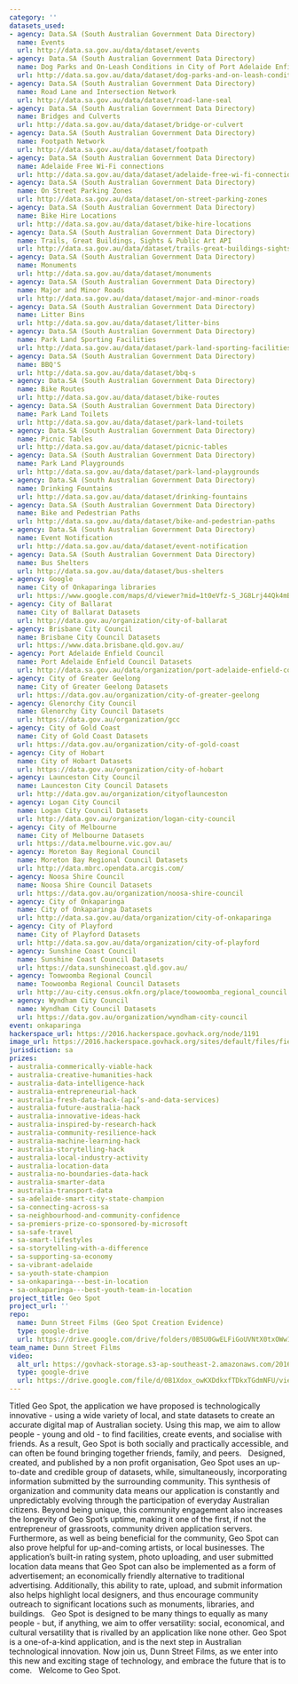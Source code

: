 ```yaml
---
category: ''
datasets_used:
- agency: Data.SA (South Australian Government Data Directory)
  name: Events
  url: http://data.sa.gov.au/data/dataset/events
- agency: Data.SA (South Australian Government Data Directory)
  name: Dog Parks and On-Leash Conditions in City of Port Adelaide Enfield
  url: http://data.sa.gov.au/data/dataset/dog-parks-and-on-leash-conditions
- agency: Data.SA (South Australian Government Data Directory)
  name: Road Lane and Intersection Network
  url: http://data.sa.gov.au/data/dataset/road-lane-seal
- agency: Data.SA (South Australian Government Data Directory)
  name: Bridges and Culverts
  url: http://data.sa.gov.au/data/dataset/bridge-or-culvert
- agency: Data.SA (South Australian Government Data Directory)
  name: Footpath Network
  url: http://data.sa.gov.au/data/dataset/footpath
- agency: Data.SA (South Australian Government Data Directory)
  name: Adelaide Free Wi-Fi connections
  url: http://data.sa.gov.au/data/dataset/adelaide-free-wi-fi-connections
- agency: Data.SA (South Australian Government Data Directory)
  name: On Street Parking Zones
  url: http://data.sa.gov.au/data/dataset/on-street-parking-zones
- agency: Data.SA (South Australian Government Data Directory)
  name: Bike Hire Locations
  url: http://data.sa.gov.au/data/dataset/bike-hire-locations
- agency: Data.SA (South Australian Government Data Directory)
  name: Trails, Great Buildings, Sights & Public Art API
  url: http://data.sa.gov.au/data/dataset/trails-great-buildings-sights-public-art-api
- agency: Data.SA (South Australian Government Data Directory)
  name: Monuments
  url: http://data.sa.gov.au/data/dataset/monuments
- agency: Data.SA (South Australian Government Data Directory)
  name: Major and Minor Roads
  url: http://data.sa.gov.au/data/dataset/major-and-minor-roads
- agency: Data.SA (South Australian Government Data Directory)
  name: Litter Bins
  url: http://data.sa.gov.au/data/dataset/litter-bins
- agency: Data.SA (South Australian Government Data Directory)
  name: Park Land Sporting Facilities
  url: http://data.sa.gov.au/data/dataset/park-land-sporting-facilities
- agency: Data.SA (South Australian Government Data Directory)
  name: BBQ'S
  url: http://data.sa.gov.au/data/dataset/bbq-s
- agency: Data.SA (South Australian Government Data Directory)
  name: Bike Routes
  url: http://data.sa.gov.au/data/dataset/bike-routes
- agency: Data.SA (South Australian Government Data Directory)
  name: Park Land Toilets
  url: http://data.sa.gov.au/data/dataset/park-land-toilets
- agency: Data.SA (South Australian Government Data Directory)
  name: Picnic Tables
  url: http://data.sa.gov.au/data/dataset/picnic-tables
- agency: Data.SA (South Australian Government Data Directory)
  name: Park Land Playgrounds
  url: http://data.sa.gov.au/data/dataset/park-land-playgrounds
- agency: Data.SA (South Australian Government Data Directory)
  name: Drinking Fountains
  url: http://data.sa.gov.au/data/dataset/drinking-fountains
- agency: Data.SA (South Australian Government Data Directory)
  name: Bike and Pedestrian Paths
  url: http://data.sa.gov.au/data/dataset/bike-and-pedestrian-paths
- agency: Data.SA (South Australian Government Data Directory)
  name: Event Notification
  url: http://data.sa.gov.au/data/dataset/event-notification
- agency: Data.SA (South Australian Government Data Directory)
  name: Bus Shelters
  url: http://data.sa.gov.au/data/dataset/bus-shelters
- agency: Google
  name: City of Onkaparinga libraries
  url: https://www.google.com/maps/d/viewer?mid=1t0eVfz-S_JG8Lrj44Qk4mBI8gHk&hl=en
- agency: City of Ballarat
  name: City of Ballarat Datasets
  url: http://data.gov.au/organization/city-of-ballarat
- agency: Brisbane City Council
  name: Brisbane City Council Datasets
  url: https://www.data.brisbane.qld.gov.au/
- agency: Port Adelaide Enfield Council
  name: Port Adelaide Enfield Council Datasets
  url: http://data.sa.gov.au/data/organization/port-adelaide-enfield-council
- agency: City of Greater Geelong
  name: City of Greater Geelong Datasets
  url: https://data.gov.au/organization/city-of-greater-geelong
- agency: Glenorchy City Council
  name: Glenorchy City Council Datasets
  url: https://data.gov.au/organization/gcc
- agency: City of Gold Coast
  name: City of Gold Coast Datasets
  url: https://data.gov.au/organization/city-of-gold-coast
- agency: City of Hobart
  name: City of Hobart Datasets
  url: https://data.gov.au/organization/city-of-hobart
- agency: Launceston City Council
  name: Launceston City Council Datasets
  url: http://data.gov.au/organization/cityoflaunceston
- agency: Logan City Council
  name: Logan City Council Datasets
  url: http://data.gov.au/organization/logan-city-council
- agency: City of Melbourne
  name: City of Melbourne Datasets
  url: https://data.melbourne.vic.gov.au/
- agency: Moreton Bay Regional Council
  name: Moreton Bay Regional Council Datasets
  url: http://data.mbrc.opendata.arcgis.com/
- agency: Noosa Shire Council
  name: Noosa Shire Council Datasets
  url: https://data.gov.au/organization/noosa-shire-council
- agency: City of Onkaparinga
  name: City of Onkaparinga Datasets
  url: http://data.sa.gov.au/data/organization/city-of-onkaparinga
- agency: City of Playford
  name: City of Playford Datasets
  url: http://data.sa.gov.au/data/organization/city-of-playford
- agency: Sunshine Coast Council
  name: Sunshine Coast Council Datasets
  url: https://data.sunshinecoast.qld.gov.au/
- agency: Toowoomba Regional Council
  name: Toowoomba Regional Council Datasets
  url: http://au-city.census.okfn.org/place/toowoomba_regional_council
- agency: Wyndham City Council
  name: Wyndham City Council Datasets
  url: https://data.gov.au/organization/wyndham-city-council
event: onkaparinga
hackerspace_url: https://2016.hackerspace.govhack.org/node/1191
image_url: https://2016.hackerspace.govhack.org/sites/default/files/field/image/Geo%20Spot%20Logo_0.png
jurisdiction: sa
prizes:
- australia-commerically-viable-hack
- australia-creative-humanities-hack
- australia-data-intelligence-hack
- australia-entrepreneurial-hack
- australia-fresh-data-hack-(api’s-and-data-services)
- australia-future-australia-hack
- australia-innovative-ideas-hack
- australia-inspired-by-research-hack
- australia-community-resilience-hack
- australia-machine-learning-hack
- australia-storytelling-hack
- australia-local-industry-activity
- australia-location-data
- australia-no-boundaries-data-hack
- australia-smarter-data
- australia-transport-data
- sa-adelaide-smart-city-state-champion
- sa-connecting-across-sa
- sa-neighbourhood-and-community-confidence
- sa-premiers-prize-co-sponsored-by-microsoft
- sa-safe-travel
- sa-smart-lifestyles
- sa-storytelling-with-a-difference
- sa-supporting-sa-economy
- sa-vibrant-adelaide
- sa-youth-state-champion
- sa-onkaparinga---best-in-location
- sa-onkaparinga---best-youth-team-in-location
project_title: Geo Spot
project_url: ''
repo:
  name: Dunn Street Films (Geo Spot Creation Evidence)
  type: google-drive
  url: https://drive.google.com/drive/folders/0B5U0GwELFiGoUVNtX0txOWw1V0U?usp=drive_web
team_name: Dunn Street Films
video:
  alt_url: https://govhack-storage.s3-ap-southeast-2.amazonaws.com/2016/Geo%20Spot%20Concept%20Video%20Web.mp4
  type: google-drive
  url: https://drive.google.com/file/d/0B1Xdox_owKXDdkxfTDkxTGdmNFU/view?usp=sharing
---
```


Titled Geo Spot, the application we have proposed is technologically innovative - using a wide variety of local, and state datasets to create an accurate digital map of Australian society. Using this map, we aim to allow people - young and old - to find facilities, create events, and socialise with friends. As a result, Geo Spot is both socially and practically accessible, and can often be found bringing together friends, family, and peers.
 
Designed, created, and published by a non profit organisation, Geo Spot uses an up-to-date and credible group of datasets, while, simultaneously, incorporating information submitted by the surrounding community. This synthesis of organization and community data means our application is constantly and unpredictably evolving through the participation of everyday Australian citizens. Beyond being unique, this community engagement also increases the longevity of Geo Spot’s uptime, making it one of the first, if not the entrepreneur of grassroots, community driven application servers.
 
Furthermore, as well as being beneficial for the community, Geo Spot can also prove helpful for up-and-coming artists, or local businesses. The application’s built-in rating system, photo uploading, and user submitted location data means that Geo Spot can also be implemented as a form of advertisement; an economically friendly alternative to traditional advertising. Additionally, this ability to rate, upload, and submit information also helps highlight local designers, and thus encourage community outreach to significant locations such as monuments, libraries, and buildings.
 
Geo Spot is designed to be many things to equally as many people - but, if anything, we aim to offer versatility: social, economical, and cultural versatility that is rivalled by an application like none other. Geo Spot is a one-of-a-kind application, and is the next step in Australian technological innovation. Now join us, Dunn Street Films, as we enter into this new and exciting stage of technology, and embrace the future that is to come.
 
Welcome to Geo Spot.
